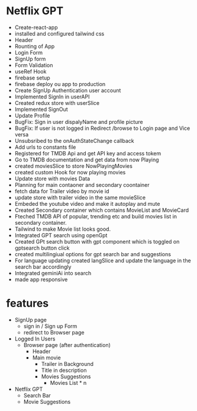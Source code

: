 # Netflix GPT

- Create-react-app
- installed and configured tailwind css
- Header
- Rounting of App
- Login Form
- SignUp form
- Form Validation
- useRef Hook
- firebase setup
- firebase deploy ou app to production
- Create SignUp Authentication user account
- Implemented SignIn in userAPI
- Created redux store with userSlice
- Implemented SignOut
- Update Profile
- BugFix: Sign in user dispalyName and profile picture
- BugFix: If user is not logged in Redirect /browse to Login page and Vice versa
- Unsubsribed to the onAuthStateChange callback
- Add urls to constants file
- Registered for TMDB Api and get API key and access tokem
- Go to TMDB documentation and get data from now Playing
- created moviesSlice to store NowPlayingMovies
- created custom Hook for now playing movies
- Update store with movies Data
- Planning for main contaoner and secondary coontainer
- fetch data for Trailer video by movie id
- update store with trailer video in the same movieSlice
- Embeded the youtube video and make it autoplay and mute
- Created Secondary container which contains MovieList and MovieCard
- Fteched TMDB API of popular, trending etc and build movies list in secondary container.
- Tailwind to make Movie list looks good.
- Integrated GPT search using openGpt
- Created GPt search button with gpt component which is toggled on gptsearch button click
- created multilingiual options for gpt search bar and suggestions
- For language updating created langSlice and update the language in the search bar accordingly
- Integrated geminiAi into search 
- made app responsive

# features
- SignUp page
    - sign in / Sign up Form
    - redirect to Browser page
- Logged In Users
    - Browser page (after authentication)
        - Header
        - Main movie
            - Trailer in Background
            - Title in description
            - Movies Suggestions
                - Movies List * n
- Netflix GPT
    - Search Bar
    - Movie Suggestions